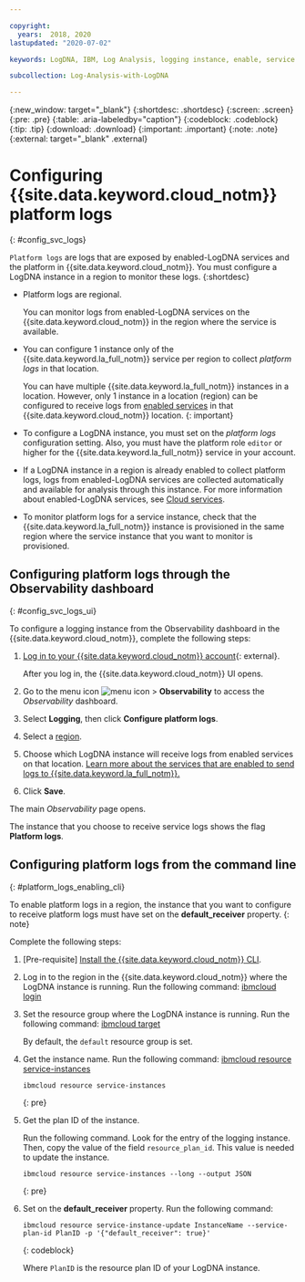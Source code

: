 ```yaml
---

copyright:
  years:  2018, 2020
lastupdated: "2020-07-02"

keywords: LogDNA, IBM, Log Analysis, logging instance, enable, service logs

subcollection: Log-Analysis-with-LogDNA

---
```


{:new_window: target="_blank"}
{:shortdesc: .shortdesc}
{:screen: .screen}
{:pre: .pre}
{:table: .aria-labeledby="caption"}
{:codeblock: .codeblock}
{:tip: .tip}
{:download: .download}
{:important: .important}
{:note: .note}
{:external: target="_blank" .external}

# Configuring {{site.data.keyword.cloud_notm}} platform logs
{: #config_svc_logs}

`Platform logs` are logs that are exposed by enabled-LogDNA services and the platform in {{site.data.keyword.cloud_notm}}. You must configure a LogDNA instance in a region to monitor these logs.
{:shortdesc}

* Platform logs are regional. 

    You can monitor logs from enabled-LogDNA services on the {{site.data.keyword.cloud_notm}} in the region where the service is available. 

* You can configure 1 instance only of the {{site.data.keyword.la_full_notm}} service per region to collect *platform logs* in that location. 

    You can have multiple {{site.data.keyword.la_full_notm}} instances in a location. However, only 1 instance in a location (region) can be configured to receive logs from [enabled services](/docs/Log-Analysis-with-LogDNA?topic=Log-Analysis-with-LogDNA-cloud_services) in that {{site.data.keyword.cloud_notm}} location.
    {: important}

* To configure a LogDNA instance, you must set on the *platform logs* configuration setting. Also, you must have the platform role `editor` or higher for the {{site.data.keyword.la_full_notm}} service in your account.

* If a LogDNA instance in a region is already enabled to collect platform logs, logs from enabled-LogDNA services are collected automatically and available for analysis through this instance. For more information about enabled-LogDNA services, see [Cloud services](/docs/Log-Analysis-with-LogDNA?topic=Log-Analysis-with-LogDNA-cloud_services).

* To monitor platform logs for a service instance, check that the {{site.data.keyword.la_full_notm}} instance is provisioned in the same region where the service instance that you want to monitor is provisioned.


## Configuring platform logs through the Observability dashboard
{: #config_svc_logs_ui}

To configure a logging instance from the Observability dashboard in the {{site.data.keyword.cloud_notm}}, complete the following steps:

1. [Log in to your {{site.data.keyword.cloud_notm}} account](https://cloud.ibm.com/login){: external}.

	After you log in, the {{site.data.keyword.cloud_notm}} UI opens.

2. Go to the menu icon ![menu icon](../icons/icon_hamburger.svg) &gt; **Observability** to access the *Observability* dashboard.

3. Select **Logging**, then click **Configure platform logs**. 

4. Select a [region](/docs/Log-Analysis-with-LogDNA?topic=Log-Analysis-with-LogDNA-regions). 

5. Choose which LogDNA instance will receive logs from enabled services on that location. [Learn more about the services that are enabled to send logs to {{site.data.keyword.la_full_notm}}.](/docs/Log-Analysis-with-LogDNA?topic=Log-Analysis-with-LogDNA-cloud_services)

6. Click **Save**. 

The main *Observability* page opens.

The instance that you choose to receive service logs shows the flag **Platform logs**.



## Configuring platform logs from the command line
{: #platform_logs_enabling_cli}

To enable platform logs in a region, the instance that you want to configure to receive platform logs must have set on the **default_receiver** property.
{: note}

Complete the following steps:

1. [Pre-requisite] [Install the {{site.data.keyword.cloud_notm}} CLI](/docs/cli?topic=cli-install-ibmcloud-cli).

2. Log in to the region in the {{site.data.keyword.cloud_notm}} where the LogDNA instance is running. Run the following command: [ibmcloud login](/docs/cli?topic=cli-ibmcloud_cli#ibmcloud_login)

3. Set the resource group where the LogDNA instance is running. Run the following command: [ibmcloud target](/docs/cli?topic=cli-ibmcloud_cli#ibmcloud_target)

    By default, the `default` resource group is set.

4. Get the instance name. Run the following command: [ibmcloud resource service-instances](/docs/cli?topic=cli-ibmcloud_commands_resource#ibmcloud_resource_service_instances)

    ```
    ibmcloud resource service-instances
    ```
    {: pre}

5. Get the plan ID of the instance. 

    Run the following command. Look for the entry of the logging instance. Then, copy the value of the field `resource_plan_id`. This value is needed to update the instance.

    ```
    ibmcloud resource service-instances --long --output JSON
    ```
    {: pre}

5. Set on the **default_receiver** property. Run the following command:

    ```
    ibmcloud resource service-instance-update InstanceName --service-plan-id PlanID -p '{"default_receiver": true}'
    ```
    {: codeblock}

    Where `PlanID` is the resource plan ID of your LogDNA instance.
    


